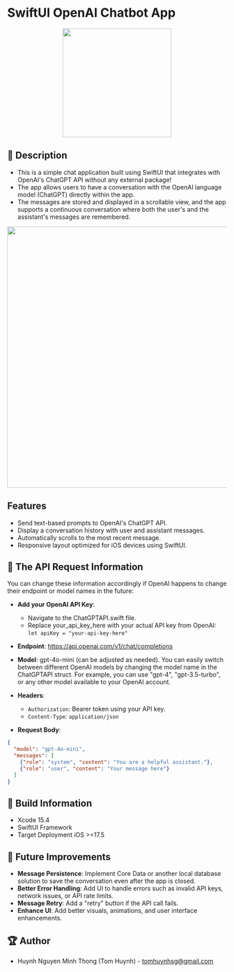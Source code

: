 # SwiftUI OpenAI Chatbot App

<p align="center">
  <img width="250" src="https://i.imgur.com/4aNAcED.jpeg">
</p>


## 📖 Description

- This is a simple chat application built using SwiftUI that integrates with OpenAI's ChatGPT API without any external package!
- The app allows users to have a conversation with the OpenAI language model (ChatGPT) directly within the app.
- The messages are stored and displayed in a scrollable view, and the app supports a continuous conversation where both the user's and the assistant's messages are remembered.

<p align="center">
  <img src="https://i.imgur.com/DHu7D8c.png" height="600" > 
</p>

## Features
- Send text-based prompts to OpenAI's ChatGPT API.
- Display a conversation history with user and assistant messages.
- Automatically scrolls to the most recent message.
- Responsive layout optimized for iOS devices using SwiftUI.


## 🔑 The API Request Information
You can change these information accordingly if OpenAI happens to change their endpoint or model names in the future:
- **Add your OpenAI API Key**:
  - Navigate to the ChatGPTAPI.swift file.
  - Replace your_api_key_here with your actual API key from OpenAI:
`let apiKey = "your-api-key-here"`


- **Endpoint**: https://api.openai.com/v1/chat/completions
- **Model**: gpt-4o-mini (can be adjusted as needed). You can easily switch between different OpenAI models by changing the model name in the ChatGPTAPI struct. For example, you can use "gpt-4", "gpt-3.5-turbo", or any other model available to your OpenAI account.
- **Headers**:
  - `Authorization`: Bearer token using your API key.
  - `Content-Type`: `application/json`
- **Request Body**:

```json
{
  "model": "gpt-4o-mini",
  "messages": [
    {"role": "system", "content": "You are a helpful assistant."},
    {"role": "user", "content": "Your message here"}
  ]
}
```

## 🔧 Build Information
- Xcode 15.4
- SwiftUI Framework
- Target Deployment iOS >=17.5

## 🔮 Future Improvements
- **Message Persistence**: Implement Core Data or another local database solution to save the conversation even after the app is closed.
- **Better Error Handling**: Add UI to handle errors such as invalid API keys, network issues, or API rate limits.
- **Message Retry**: Add a "retry" button if the API call fails.
- **Enhance UI**: Add better visuals, animations, and user interface enhancements.

## 🏆 Author
- Huynh Nguyen Minh Thong (Tom Huynh) - tomhuynhsg@gmail.com
